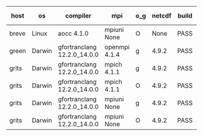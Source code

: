 

| host     | os       | compiler                              | mpi                      | o_g        | netcdf        | build       | u_pass          | u_fail          | s_pass            | s_fail            | e_pass             | e_fail             | nuopc_pass       | nuopc_fail       | artifacts link          |
|----------|----------|---------------------------------------|--------------------------|------------|---------------|-------------|-----------------|-----------------|-------------------|-------------------|--------------------|--------------------|------------------|------------------|-------------------------|
| breve | Linux | aocc 4.1.0 | mpiuni None  | O | None  | PASS | None | None | None | None | None | None | None | None | <a href="https://github.com/esmf-org/esmf-test-artifacts/tree/5ca5e49566d9c025d011c583e9485dc8034b1c93/develop/aocc/4.1.0/O/mpiuni/None" target="_blank">5ca5e49</a> | 
| green | Darwin | gfortranclang 12.2.0_14.0.0 | openmpi 4.1.4  | g | 4.9.2  | PASS | None | None | None | None | None | None | None | None | <a href="https://github.com/esmf-org/esmf-test-artifacts/tree/6f4eac3be17945ee902f2c638e2415ccc45e7420/develop/gfortranclang/12.2.0_14.0.0/g/openmpi/4.1.4" target="_blank">6f4eac3</a> | 
| grits | Darwin | gfortranclang 12.2.0_14.0.0 | mpich 4.1.1  | g | 4.9.2  | PASS | 14198 | 0 | 51 | 0 | 81 | 0 | 43 | 13 | <a href="https://github.com/esmf-org/esmf-test-artifacts/tree/03594fdf10299f2bba714b961e3c37f18b9c996d/develop/gfortranclang/12.2.0_14.0.0/g/mpich/4.1.1" target="_blank">03594fd</a> | 
| grits | Darwin | gfortranclang 12.2.0_14.0.0 | mpich 4.1.1  | O | 4.9.2  | PASS | 14198 | 0 | 51 | 0 | 81 | 0 | 44 | 12 | <a href="https://github.com/esmf-org/esmf-test-artifacts/tree/e7a44c0d45255e1b757a310b77f3bbb8776cc4cb/develop/gfortranclang/12.2.0_14.0.0/O/mpich/4.1.1" target="_blank">e7a44c0</a> | 
| grits | Darwin | gfortranclang 12.2.0_14.0.0 | mpiuni None  | g | 4.9.2  | PASS | 12528 | 0 | 9 | 0 | 44 | 0 | None | None | <a href="https://github.com/esmf-org/esmf-test-artifacts/tree/919d08a4bd2c1bd1775829d0bd40c43c52110c69/develop/gfortranclang/12.2.0_14.0.0/g/mpiuni/None" target="_blank">919d08a</a> | 
| grits | Darwin | gfortranclang 12.2.0_14.0.0 | mpiuni None  | O | 4.9.2  | PASS | 12528 | 0 | 9 | 0 | 44 | 0 | None | None | <a href="https://github.com/esmf-org/esmf-test-artifacts/tree/a094e149afc0deb91fd12a7db121f52d6c3a50b2/develop/gfortranclang/12.2.0_14.0.0/O/mpiuni/None" target="_blank">a094e14</a> | 
